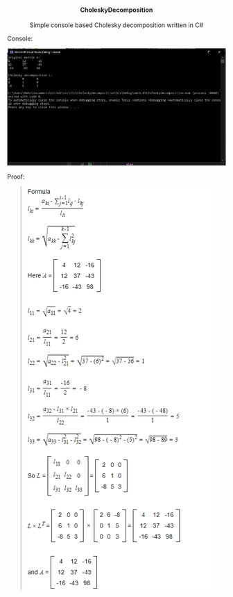 <h4 align="center">CholeskyDecomposition</h4>
<p align="center">Simple console based Cholesky decomposition written in C#</p>

Console:
<div align="center">
  <p>
    <img src="./res/images/CholeskyDecompExe.jpg">
  </p>
</div>

Proof:
<div align="center">
  <p>
    <img src="./res/images/CholeskyDecomp.jpg">
  </p>
</div>
